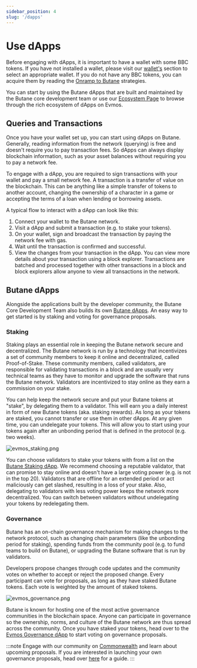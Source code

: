 ```yaml
---
sidebar_position: 4
slug: '/dapps'
---
```


# Use dApps

Before engaging with dApps, it is important to have a wallet with some BBC tokens. If you have not installed a wallet,
please visit our [wallet's](./../use/wallet) section to select an appropriate wallet. If you do not have any BBC tokens,
you can acquire them by reading the [Onramp to Butane](../transfer-tokens/index.md#onramp-to-evmos) strategies.

<!-- add link to [dApps](../intro#what-are-dapps) -->

You can start by using the Butane dApps that are built and maintained by the Butane core development team or use our
[Ecosystem Page](https://evmos.org/ecosystem) to browse through the rich ecosystem of dApps on Evmos.

## Queries and Transactions

Once you have your wallet set up, you can start using dApps on Butane. Generally, reading information from the network
(querying) is free and doesn't require you to pay transaction fees. So dApps can always display blockchain information,
such as your asset balances without requiring you to pay a network fee.

To engage with a dApp, you are required to sign transactions with your wallet and pay a small network fee. A transaction
is a transfer of value on the blockchain. This can be anything like a simple transfer of tokens to another account,
changing the ownership of a character in a game or accepting the terms of a loan when lending or borrowing assets.

A typical flow to interact with a dApp can look like this:

1. Connect your wallet to the Butane network.
2. Visit a dApp and submit a transaction (e.g. to stake your tokens).
3. On your wallet, sign and broadcast the transaction by paying the network fee with gas.
4. Wait until the transaction is confirmed and successful.
5. View the changes from your transaction in the dApp. You can view more details about your transaction using a block
  explorer. Transactions are batched and processed together with other transactions in a block and block explorers allow
  anyone to view all transactions in the network.

## Butane dApps

Alongside the applications built by the developer community, the Butane Core Development Team also builds its own
[Butane dApps](https://app.evmos.org). An easy way to get started is by staking and voting for governance proposals.

### Staking

Staking plays an essential role in keeping the Butane network secure and decentralized. The Butane network is run by a
technology that incentivizes a set of community members to keep it online and decentralized, called Proof-of-Stake.
These community members, called validators, are responsible for validating transactions in a block and are usually
very technical teams as they have to monitor and upgrade the software that runs the Butane network. Validators are
incentivized to stay online as they earn a commission on your stake.

You can help keep the network secure and put your Butane tokens at "stake", by delegating them to a validator. This will
earn you a daily interest in form of new Butane tokens (aka. staking rewards). As long as your tokens are staked, you
cannot transfer or use them in other dApps. At any given time, you can undelegate your tokens. This will allow you to
start using your tokens again after an unbonding period that is defined in the protocol (e.g. two weeks).

![evmos_staking.png](/img/evmos_staking.png)

You can choose validators to stake your tokens with from a list on the [Butane Staking dApp](https://app.evmos.org/staking).
We recommend choosing a reputable validator, that can promise to stay online and doesn't have a large voting power
(e.g. is not in the top 20). Validators that are offline for an extended period or act maliciously can get slashed,
resulting in a loss of your stake. Also, delegating to validators with less voting power keeps the network more
decentralized. You can switch between validators without undelegating your tokens by redelegating them.

### Governance

Butane has an on-chain governance mechanism for making changes to the network protocol, such as changing chain parameters
(like the unbonding period for staking), spending funds from the community pool (e.g. to fund teams to build on Butane),
or upgrading the Butane software that is run by validators.

Developers propose changes through code updates and the community votes on whether to accept or reject the proposed change.
Every participant can vote for proposals, as long as they have staked Butane tokens. Each vote is weighted by the amount
of staked tokens.

![evmos_governance.png](/img/evmos_governance.png)

Butane is known for hosting one of the most active governance communities in the blockchain space. Anyone can participate
in governance so the ownership, norms, and culture of the Butane network are thus spread across the community. Once you
have staked your tokens, head over to the [Evmos Governance dApp](https://app.evmos.org/governance) to start voting on
governance proposals.

:::note
Engage with our community on [Commonwealth](https://commonwealth.im/evmos) and learn about upcoming proposals. If you are
interested in launching your own governance proposals, head over [here](https://academy.evmos.org/community/governance/)
for a guide.
:::
